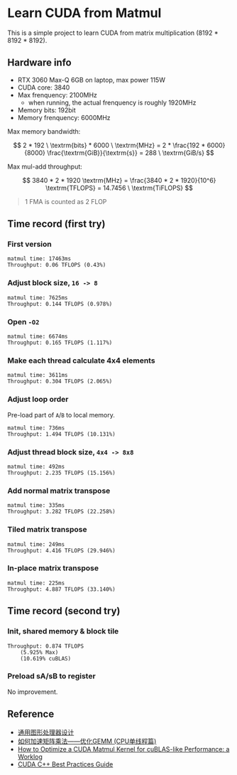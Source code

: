 # Learn CUDA from Matmul

This is a simple project to learn CUDA from matrix multiplication (8192 * 8192 * 8192).

## Hardware info

- RTX 3060 Max-Q 6GB on laptop, max power 115W
- CUDA core: 3840
- Max frenquency: 2100MHz
    - when running, the actual frenquency is roughly 1920MHz
- Memory bits: 192bit
- Memory frenquency: 6000MHz

Max memory bandwidth:

$$
    2 * 192 \ \textrm{bits} * 6000 \ \textrm{MHz} 
    = 2 * \frac{192 * 6000}{8000} \frac{\textrm{GiB}}{\textrm{s}} 
    = 288 \ \textrm{GiB/s}
$$

Max mul-add throughput:

$$
    3840 * 2 * 1920 \textrm{MHz} 
    = \frac{3840 * 2 * 1920}{10^6} \textrm{TFLOPS} 
    = 14.7456 \ \textrm{TiFLOPS}
$$

> 1 FMA is counted as 2 FLOP

## Time record (first try)

### First version

```
matmul time: 17463ms
Throughput: 0.06 TFLOPS (0.43%)
```

### Adjust block size, `16 -> 8`

```
matmul time: 7625ms
Throughput: 0.144 TFLOPS (0.978%)
```

### Open `-O2`

```
matmul time: 6674ms
Throughput: 0.165 TFLOPS (1.117%)
```

### Make each thread calculate 4x4 elements

```
matmul time: 3611ms
Throughput: 0.304 TFLOPS (2.065%)
```

### Adjust loop order

Pre-load part of `A`/`B` to local memory. 

```
matmul time: 736ms
Throughput: 1.494 TFLOPS (10.131%)
```

### Adjust thread block size, `4x4 -> 8x8`

```
matmul time: 492ms
Throughput: 2.235 TFLOPS (15.156%)
```

### Add normal matrix transpose

```
matmul time: 335ms
Throughput: 3.282 TFLOPS (22.258%)
```

### Tiled matrix transpose

```
matmul time: 249ms
Throughput: 4.416 TFLOPS (29.946%)
```

### In-place matrix transpose

```
matmul time: 225ms
Throughput: 4.887 TFLOPS (33.140%)
```

## Time record (second try)

### Init, shared memory & block tile

```
Throughput: 0.874 TFLOPS 
    (5.925% Max)
    (10.619% cuBLAS)
```

### Preload sA/sB to register

No improvement.

## Reference

- [通用图形处理器设计](https://book.douban.com/subject/35998320/)
- [如何加速矩阵乘法——优化GEMM (CPU单线程篇)](https://renzibei.com/2021/06/30/optimize-gemm/)
- [How to Optimize a CUDA Matmul Kernel for cuBLAS-like Performance: a Worklog](https://siboehm.com/articles/22/CUDA-MMM)
- [CUDA C++ Best Practices Guide](https://docs.nvidia.com/cuda/cuda-c-best-practices-guide/index.html)
